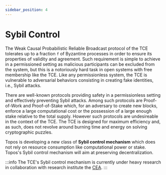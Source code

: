 ```yaml
---
sidebar_position: 4
---
```


# Sybil Control

The Weak Causal Probabilistic Reliable Broadcast protocol of the TCE tolerates up to a fraction `f` of Byzantine processes in order to ensure its properties of validity and agreement. Such requirement is simple to achieve in a permissioned setting as malicious participants can be excluded from the system, but this is a notoriously hard task in open systems with free membership like the TCE. Like any permissionless system, the TCE is vulnerable to adversarial behaviors consisting in creating fake identities, i.e., Sybil attacks.

There are well-known protocols providing safety in a permissionless setting and effectively preventing Sybil attacks. Among such protocols are Proof-of-Work and Proof-of-Stake which, for an adversary to create new blocks, enforce a large computational cost or the possession of a large enough stake relative to the total supply. However such protocols are undesireable in the context of the TCE. The TCE is designed for maximum efficiency and, as such, does not revolve around burning time and energy on solving cryptographic puzzles.

Topos is developing a new class of **Sybil control mechanism** which does not rely on resource consumption like computational power or stake. Topos's Sybil control mechanism will aim at preserving decentralization.

:::info
The TCE's Sybil control mechanism is currently under heavy research in collaboration with research institute the [CEA](https://www.cea.fr/english/Pages/Welcome.aspx).
:::

